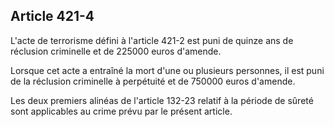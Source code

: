 Article 421-4
----
L'acte de terrorisme défini à l'article 421-2 est puni de quinze ans de
réclusion criminelle et de 225000 euros d'amende.

Lorsque cet acte a entraîné la mort d'une ou plusieurs personnes, il est puni de
la réclusion criminelle à perpétuité et de 750000 euros d'amende.

Les deux premiers alinéas de l'article 132-23 relatif à la période de sûreté
sont applicables au crime prévu par le présent article.
